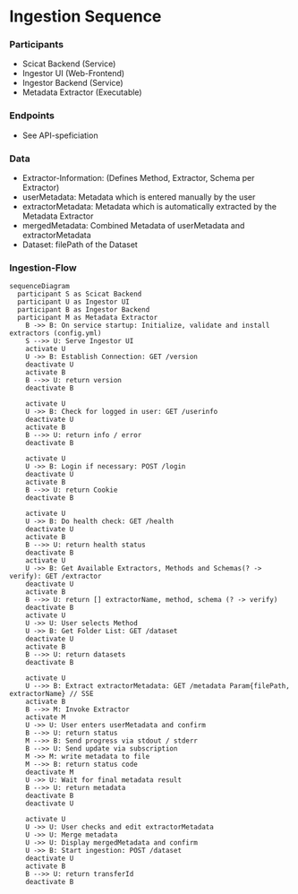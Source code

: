 # Ingestion Sequence

### Participants

-   Scicat Backend (Service)
-   Ingestor UI (Web-Frontend)
-   Ingestor Backend (Service)
-   Metadata Extractor (Executable)

### Endpoints

-   See API-speficiation

### Data

-   Extractor-Information: (Defines Method, Extractor, Schema per Extractor)
-   userMetadata: Metadata which is entered manually by the user
-   extractorMetadata: Metadata which is automatically extracted by the Metadata Extractor
-   mergedMetadata: Combined Metadata of userMetadata and extractorMetadata
-   Dataset: filePath of the Dataset

### Ingestion-Flow

```mermaid
sequenceDiagram
  participant S as Scicat Backend
  participant U as Ingestor UI
  participant B as Ingestor Backend
  participant M as Metadata Extractor
    B ->> B: On service startup: Initialize, validate and install extractors (config.yml)
    S -->> U: Serve Ingestor UI
    activate U
    U ->> B: Establish Connection: GET /version
    deactivate U
    activate B
    B -->> U: return version
    deactivate B

    activate U
    U ->> B: Check for logged in user: GET /userinfo
    deactivate U
    activate B
    B -->> U: return info / error
    deactivate B

    activate U
    U ->> B: Login if necessary: POST /login
    deactivate U
    activate B
    B -->> U: return Cookie
    deactivate B

    activate U
    U ->> B: Do health check: GET /health
    deactivate U
    activate B
    B -->> U: return health status
    deactivate B
    activate U
    U ->> B: Get Available Extractors, Methods and Schemas(? -> verify): GET /extractor
    deactivate U
    activate B
    B -->> U: return [] extractorName, method, schema (? -> verify)
    deactivate B
    activate U
    U ->> U: User selects Method
    U ->> B: Get Folder List: GET /dataset
    deactivate U
    activate B
    B -->> U: return datasets
    deactivate B

    activate U
    U -->> B: Extract extractorMetadata: GET /metadata Param{filePath, extractorName} // SSE 
    activate B
    B -->> M: Invoke Extractor
    activate M
    U ->> U: User enters userMetadata and confirm
    B -->> U: return status
    M -->> B: Send progress via stdout / stderr
    B -->> U: Send update via subscription
    M ->> M: write metadata to file
    M -->> B: return status code
    deactivate M
    U ->> U: Wait for final metadata result
    B -->> U: return metadata
    deactivate B
    deactivate U

    activate U
    U ->> U: User checks and edit extractorMetadata
    U ->> U: Merge metadata
    U ->> U: Display mergedMetadata and confirm
    U ->> B: Start ingestion: POST /dataset
    deactivate U
    activate B
    B -->> U: return transferId
    deactivate B

```
